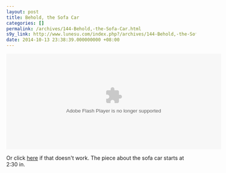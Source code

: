 ```yaml
---
layout: post
title: Behold, the Sofa Car
categories: []
permalink: /archives/144-Behold,-the-Sofa-Car.html
s9y_link: http://www.lunesu.com/index.php?/archives/144-Behold,-the-Sofa-Car.html
date: 2014-10-13 23:38:39.000000000 +08:00
---
```

<object width="570" height="254"><param name="movie" value="http://share.vrs.sohu.com/1997469/v.swf&topBar=1&autoplay=false&plid=5374610&pub_catecode=0&from=page"/><param name="allowFullScreen" value="true"/><param name="allowscriptaccess" value="always"/><param name="wmode" value="Transparent"/><embed width="570" height="254" wmode="Transparent" allowfullscreen="true" allowscriptaccess="always" quality="high" src="http://share.vrs.sohu.com/1997469/v.swf&topBar=1&autoplay=false&plid=5374610&pub_catecode=0&from=page" type="application/x-shockwave-flash"/></object>

Or click <a href="http://tv.sohu.com/20140917/n404404653.shtml">here</a> if that doesn't work. The piece about the sofa car starts at 2:30 in.
